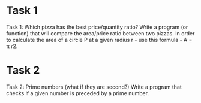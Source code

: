 # Task 1

Task 1: Which pizza has the best price/quantity ratio?
Write a program (or function) that will compare the area/price ratio between two pizzas. In order to
calculate the area of a circle P at a given radius r - use this formula - A = π r2.

# Task 2

Task 2: Prime numbers (what if they are second?)
Write a program that checks if a given number is preceded by a prime number.